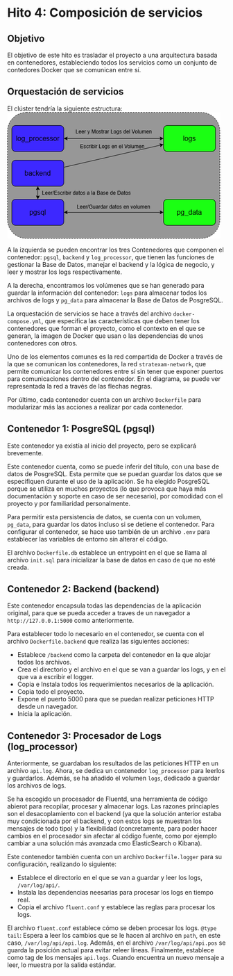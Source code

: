 # Hito 4: Composición de servicios

## Objetivo

El objetivo de este hito es trasladar el proyecto a una arquitectura basada en contenedores, estableciendo
todos los servicios como un conjunto de contedores Docker que se comunican entre sí.

## Orquestación de servicios

El clúster tendría la siguiente estructura:
![image.png](OrquestacionServicios.png)

A la izquierda se pueden encontrar los tres Contenedores que componen el contenedor: `pgsql`, `backend` y 
`log_processor`, que tienen las funciones de gestionar la Base de Datos, manejar el backend y la 
lógica de negocio, y leer y mostrar los logs respectivamente. 

A la derecha, encontramos los volúmenes que se han generado para guardar la información del contenedor:
`logs` para almacenar todos los archivos de logs y `pg_data` para almacenar la Base de Datos de PosgreSQL. 

La orquestación de servicios se hace a través del archivo `docker-compose.yml`, que especifica las 
características que deben tener los contenedores que forman el proyecto, como el contexto en el que se
generan, la imagen de Docker que usan o las dependencias de unos contenedores con otros. 

Uno de los elementos comunes es la red compartida de Docker a través de la que se comunican los 
contenedores, la red `stratexam-network`, que permite comunicar los contenedores entre sí sin tener que 
exponer puertos para comunicaciones dentro del contenedor. En el diagrama, se puede ver representada la red
a través de las flechas negras. 

Por último, cada contenedor cuenta con un archivo `Dockerfile` para modularizar más las acciones a realizar
por cada contenedor.

## Contenedor 1: PosgreSQL (pgsql)

Este contenedor ya existía al inicio del proyecto, pero se explicará brevemente.

Este contenedor cuenta, como se puede inferir del título, con una base de datos de PosgreSQL. Esta permite
que se puedan guardar los datos que se especifiquen durante el uso de la aplicación. Se ha elegido
PosgreSQL porque se utiliza en muchos proyectos (lo que provoca que haya más documentación y soporte en
caso de ser necesario), por comodidad con el proyecto y por familiaridad personalmente. 

Para permitir esta persistencia de datos, se cuenta con un volumen, `pg_data`, para guardar los datos
incluso si se detiene el contenedor. Para configurar el contenedor, se hace uso también de un archivo `.env`
para establecer las variables de entorno sin alterar el código. 

El archivo `Dockerfile.db` establece un entrypoint en el que se llama al archivo `init.sql` para 
inicializar la base de datos en caso de que no esté creada. 

## Contenedor 2: Backend (backend)

Este contenedor encapsula todas las dependencias de la aplicación original, para que se pueda acceder a
traves de un navegador a `http://127.0.0.1:5000` como anteriormente. 

Para establecer todo lo necesario en el contenedor, se cuenta con el archivo `Dockerfile.backend` que
realiza las siguientes acciones:

- Establece `/backend` como la carpeta del contenedor en la que alojar todos los archivos.
- Crea el directorio y el archivo en el que se van a guardar los logs, y en el que va a escribir el logger.
- Copia e Instala todos los requerimientos necesarios de la aplicación.
- Copia todo el proyecto.
- Expone el puerto 5000 para que se puedan realizar peticiones HTTP desde un navegador. 
- Inicia la aplicación. 


## Contenedor 3: Procesador de Logs (log_processor)

Anteriormente, se guardaban los resultados de las peticiones HTTP en un archivo `api.log`. Ahora, se dedica
un contenedor `log_processor` para leerlos y guardarlos. Además, se ha añadido el volumen `logs`, dedicado
a guardar los archivos de logs. 

Se ha escogido un procesador de Fluentd, una herramienta de código abierot para recopilar, procesar y
almacenar logs. Las razones princiaples son el desacoplamiento con el backend (ya
que la solución anterior estaba muy condicionada por el backend, y con estos logs se muestran los mensajes
de todo tipo) y la flexibilidad (concretamente, para poder hacer cambios en el procesador sin afectar al 
código fuente, como por ejemplo cambiar a una solución más avanzada cmo ElasticSearch o Kibana).

Este contenedor también cuenta con un archivo `Dockerfile.logger` para su configuración, realizando lo
siguiente:

- Establece el directorio en el que se van a guardar y leer los logs, `/var/log/api/`.
- Instala las dependencias neesarias para procesar los logs en tiempo real. 
- Copia el archivo `fluent.conf` y establece las reglas para procesar los logs. 

El archivo `fluent.conf` establece cómo se deben procesar los logs. `@type tail`: Espera a leer los 
cambios que se le hacen al archivo en `path`, en este caso, `/var/log/api/api.log`. Además, en el archivo
`/var/log/api/api.pos` se guarda la posición actual para evitar releer líneas. Finalmente, establece como 
tag de los mensajes `api.logs`. Cuando encuentra un nuevo mensaje a leer, lo muestra por la salida estándar.


